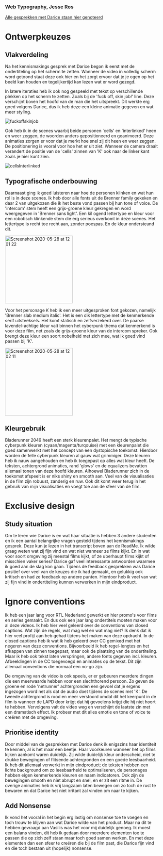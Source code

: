 ### Web Typography, Jesse Ros
[Alle gesprekken met Darice staan hier genoteerd](https://docs.google.com/document/d/1-F7joxiKgjRJFMIHJM7xXkuiHlDqgFeEEK6WWKMJgpA/edit?usp=sharing)

# Ontwerpkeuzes
## Vlakverdeling

Na het kennismakings gesprek met Darice begon ik eerst met de ondertiteling op het scherm te zetten. Wanneer de video in volledig scherm word getoond staat deze ook hier en het zorgt ervoor dat je je ogen op het beeld kan houden en tegelijkertijd kan lezen wat er word gezegd. 

In latere iteraties heb ik ook nog gespeeld met tekst op verschillende plekken op het scherm te zetten. Zoals bij de 'fuck off, skin job!' line. Deze verschijnt boven het hoofd van de man die het uitspreekt. Dit werkte erg goed volgens Darice, dus ik heb deze een kleine animatie gegeven en wat meer styling.  

![fuckoffskinjob](https://user-images.githubusercontent.com/37974966/82904526-e40ead80-9f62-11ea-8097-a9f8477c77fc.gif)

Ook heb ik in de scenes waarbij beide personen 'cells' en 'interlinked' heen en weer zeggen, de woorden anders gepositioneerd en geanimeerd. Deze animaties zorgen er voor dat je merkt hoe snel zij dit heen en weer zeggen. De positionering is vooral voor hoe het er uit ziet. Wanneer de camera draait verandert de positie van de 'cells' zinnen van 'K' ook naar de linker kant zoals je hier kunt zien.

![cellsInterlinked](https://user-images.githubusercontent.com/37974966/82906582-c858d680-9f65-11ea-9923-5ce4fcedce1a.gif)

## Typografische onderbouwing
Daarnaast ging ik goed luisteren naar hoe de personen klinken en wat hun rol is in deze scenes. Ik heb door alle fonts uit de Brenner family gekeken en daar 2 van uitgekozen die ik het beste vond passen bij hun tone of voice. De 'intercom' stem heeft een grijs-groene kleur gekregen en word weergegeven in 'Brenner sans light'. Een kil ogend lettertype en kleur voor een robotisch klinkende stem die erg serieus overkomt in deze scenes. Het lettertype is recht toe recht aan, zonder poespas. En de kleur ondersteund dit.

<img width="223" alt="Screenshot 2020-05-28 at 12 01 22" src="https://user-images.githubusercontent.com/37974966/83128420-b1d48b80-a0db-11ea-909b-d170e22fb676.png">

Voor het personage *K* heb ik een meer uitgesproken font gekozen, namelijk 'Brenner slab medium italic'. Het is een dik lettertype met de kenmerkende serif uitsteeksels. Het komt statisch en zelfverzekerd over. De paarse lavendel-achtige kleur valt binnen het cyberpunk thema dat kenmerkend is voor deze film, net zoals de grijs-groene kleur van de intercom spreker. Ook brengt deze kleur een soort nobelheid met zich mee, wat ik goed vind passen bij 'K'. 

<img width="223" alt="Screenshot 2020-05-28 at 12 02 11" src="https://user-images.githubusercontent.com/37974966/83128036-2824be00-a0db-11ea-9d4d-fe340bfda5a6.png">

## Kleurgebruik
Bladerunner 2049 heeft een sterk kleurenpalet. Het mengt de typische cyberpunk kleuren (cyaan/magenta/turqouise) met een kleurenpalet die goed samenwerkt met het concept van een dystopische toekomst. Hierdoor worden de felle cyberpunk kleuren al gauw wat grimmiger. Deze kleuren heb ik nauw aangehouden en heb ik toegepast op alles wat kleur heeft. De teksten, achtergrond animaties, rand 'glows' en de equalizers bevatten allemaal tonen van deze hoofd kleuren. Alhoewel Bladerunner zich in de toekomst afspeelt is er niks shiny en smooth aan. Veel van de visualisaties in de film zijn robuust, zanderig en ruw. Ook dit komt weer terug in het gebruik van mijn visualisaties en voegt toe aan de sfeer van de film.

# Exclusive design
## Study situation
Om te leren wie Darice is en wat haar situatie is hebben 3 andere studenten en ik een aantal belangrijke vragen gesteld tijdens het kennismakings gesprek. Deze kun je lezen in het transcript boven aan de ReadMe. Ik wilde graag weten wat zij fijn vind en wat niet wanneer ze films kijkt. En in wat voor soort omgeving zij meestal films kijkt, of ze uberhaupt films kijkt of misschien vaker series? Darice gaf veel interessante antwoorden waarmee ik goed aan de slag kon gaan. Tijdens de feedback gesprekken was Darice positief over veel van de keuzes die ik had gemaakt, en gelukkig ook kritisch en had ze feedback op andere punten. Hierdoor heb ik veel van wat zij fijn vind in ondertiteling kunnen verwerken in mijn eindproduct.

# Ignore conventions
Ik heb een jaar lang voor RTL Nederland gewerkt en hier promo's voor films en series gemaakt. En dus ook een jaar lang ondertitels moeten maken voor al deze videos. Ik heb hier veel geleerd over de conventions van closed captions. Wat zijn de regels, wat mag wel en wat mag niet? Ik denk dat ik hier veel profijt aan heb gehad tijdens het maken van deze opdracht. In de closed captions heb ik wat ik heb geleerd over CC gemixed met het negeren van deze conventions. Bijvoorbeeld ik heb regel-lengtes en het afkappen van zinnen toegepast, maar ook de plaatsing van de ondertiteling. Maar ik heb ook tekst laten verspringen, andere fonts gegeven incl. kleuren. Afbeeldingen in de CC toegevoegd en animaties op de tekst. Dit zijn allemaal conventions die normaal een no-go zijn.

De omgeving van de video is ook speels, er er gebeuren meerdere dingen die een meerwaarde hebben voor een slechthorend persoon. Zo geven de groene en rode 'netrunner' achtergronden een gevoel dat je ergens ingezogen word net als dat de audio doet tijdens de scenes met 'K'. De tweede achtergrond is rood en meer verstoord omdat dit het keerpunt in de film is wanneer de LAPD door krijgt dat hij gevoelens krijgt die hij niet hoort te hebben. Vervolgens valt de video weg en verschijnt de laatste zin met een dramatisch effect. Ik probeer met dit alles emotie en tone of voice te creëren met de omgeving.

## Prioritise identity
Door middel van de gesprekken met Darice denk ik enigszins haar identiteit te kennen, al is het maar een beetje. Haar voorkeuren wanneer het op films kijken aankomt waren duidelijk. Zij wilde duidelijk kleur onderscheid, niet te drukke bewegingen of flitsende achtergronden en een goede leesbaarheid. Ik heb dit allemaal verwerkt in mijn eindproduct; de teksten hebben een lichte background om zo leesbaarheid te optimaliseren, de personages hebben eigen kenmerkende kleuren en naam indicatoren. Ook zijn de bewegingen smooth en niet abrupt en snel, en er zit een ritme in. De overige animaties heb ik vrij langzaam laten bewegen om zo toch de rust te bewaren en dat Darice het niet irritant zal vinden om naar te kijken.

## Add Nonsense
Ik vond het vooral in het begin erg lastig om nonsense toe te voegen en toch trouw te blijven aan wat Darice wilde van het product. Maar na dit te hebben gevraagd aan Vasilis was het voor mij duidelijk genoeg. Ik moest een balans vinden, dit heb ik gedaan door meerdere elementen toe te passen die op zich zelf staan maar toch goed samen werken. En met deze elementen dan een sfeer te creëren die bij de film past, die Darice fijn vind en die toch bestaan uit (hopelijk) nonsense.
